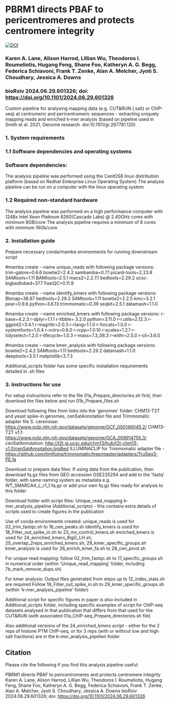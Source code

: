 
# PBRM1 directs PBAF to pericentromeres and protects centromere integrity

[![DOI](https://zenodo.org/badge/887405956.svg)](https://doi.org/10.5281/zenodo.14604005)

### Karen A. Lane, Alison Harrod, Lillian Wu, Theodoros I. Roumeliotis, Hugang Feng, Shane Foo, Katheryn A. G. Begg, Federica Schiavoni, Frank T. Zenke, Alan A. Melcher, Jyoti S. Choudhary, Jessica A. Downs
### bioRxiv 2024.06.29.601326; doi: https://doi.org/10.1101/2024.06.29.601326

Custom pipeline for analysing mapping data (e.g. CUT&RUN (.salt) or ChIP-seq) at centromeric and pericentromeric sequences - extracting uniquely mapping reads and enriched k-mer analysis 
(based on pipeline used in Smith et al. 2021, Genome research. doi:10.1101/gr.267781.120)

### 1. System requirements 

### 1.1 Software dependencies and operating systems 

### Software dependencies: 

The analysis pipeline was performed using the CentOS8 linux distribution platform (based on Redhat Enterprise Linux Operating System)
The analysis pipeline can be run on a computer with the linux operating system


### 1.2 Required non-standard hardware 

The analysis pipeline was performed on a high performance computer with 1248x Intel Xeon Platinum 8260(Cascade Lake) @ 2.40GHz cores with minimum 8GB/core
The analysis pipeline requires a minimum of 8 cores with minimum 16Gb/core 


### 2. Installation guide

Prepare necessary conda/mamba environments for running downstream script

#mamba create --name unique_reads
with following package versions: trim-galore=0.6.6 bowtie2=2.4.2 sambamba=0.7.1 picard-tools=2.23.8 SAMtools=1.11 BAMtools=2.5.1 macs2=2.2.7.1 bedtools=2.29.2 ucsc-bigbedtobed=377 FastQC=0.11.9 

#mamba create --name identify_kmers
with following package versions: Bbmap=38.87 bedtools=2.29.2 SAMtools=1.11 bowtie2=2.2.5 kmc=3.2.1 pear=0.9.6 python=3.6.13 trimmomatic=0.39 seqkit=2.5.1 datamash=1.1.0

#mamba create --name enriched_kmers
with following package versions: r-base=4.2.3  r-dplyr=1.1.1 r-tibble= 3.2.0 python=3.11.0 r-r.utils=2.12.3 r-ggplot2=3.4.1 r-magrittr=2.0.3 r-rlang=1.1.0 r-forcats=1.0.0 r-systemfonts=1.0.4 r-vctrs=0.6.0 r-rcpp=1.0.10 r-scales=1.2.1 r-tidyselect=1.2.0 r-lifecycle=1.0.3 r-mass=7.3_58.3 r-withr=2.5.0 r-cli=3.6.0

#mamba create --name kmer_analysis
with following package versions: bowtie2=2.4.2 SAMtools=1.11 bedtools=2.29.2 datamash=1.1.0 deeptools=3.5.1 matplotlib=3.7.3

Additional_scripts folder has some specific installation requirements detailed in .sh files

### 3. Instructions for use 

For setup instructions refer to the file 01a_Prepare_directories.sh first, then download the files below and run 01b_Prepare_files.sh

Download following files from links into the 'genomes' folder:
CHM13-T2T and yeast spike-in genomes, cenSatAnnotation file and Trimmomatic adapter file
S. cerevisiae: https://www.ncbi.nlm.nih.gov/datasets/genome/GCF_000146045.2/
CHM13-T2T v1.1: https://www.ncbi.nlm.nih.gov/datasets/genome/GCA_009914755.3/
cenSatAnnotation: http://t2t.gi.ucsc.edu/chm13/hub/t2t-chm13-v1.0/cenSatAnnotation.bigBed
ILLUMINACLIP for Trimmomatic adapter file - https://github.com/timflutre/trimmomatic/tree/master/adapters/TruSeq3-PE.fa

Download or prepare data files:
If using data from the publication, then download fq.gz files from GEO accession GSE235294 and add to the 'fastq' folder, with same naming system as metadata
e.g. WT_SMARCA4_L_r1_1.fq.gz
or add your own fq.gz files ready for analysis to this folder

Download folder with script files:
Unique_read_mapping 
k-mer_analysis_pipeline
(Additional_scripts) - this contains extra details of scripts used to create figures in the publication

Use of conda environments created:
unique_reads is used for 02_trim_fastqc.sh to 16_cen_peaks.sh
identify_kmers is used for 18_Filter_out_spike_in.sh to 23_mv_control_kmers.sh
enriched_kmers is used for 24_enriched_kmers_9IgG_LH.sh, 25_overlap_2reps_enriched_kmers.sh, 29_kmer_specific_groups.sh
kmer_analysis is used for 26_enrich_kmer_fa.sh to 28_cen_pivot.sh
 
For unique read mapping:
follow 02_trim_fastqc.sh to 17_specific_groups.sh in numerical order 
(within 'Unique_read_mapping' folder, including 7b_mark_remove_dups.sh)

For kmer analysis: 
Output files generated from steps up to 12_index_stats.sh are required
Follow 18_Filter_out_spike_in.sh to 29_kmer_specific_groups.sh (within 'k-mer_analysis_pipeline' folder)

Additional script for specific figures in paper is also included in Additional_scripts folder, including specific examples of script for ChIP-seq datasets analysed in that publication that differs from that used for the CUT&RUN (with associated 01a_ChIP-seq_Prepare_directories.sh file)

Also additional versions of the 24_enriched_kmers script - either for the 2 reps of histone PTM ChIP-seq, or for 3 reps (with or without low and high salt fractions) are in the k-mer_analysis_pipelien folder

## Citation

Please cite the following if you find this analysis pipeline useful:

PBRM1 directs PBAF to pericentromeres and protects centromere integrity
Karen A. Lane, Alison Harrod, Lillian Wu, Theodoros I. Roumeliotis, Hugang Feng, Shane Foo, Katheryn A. G. Begg, Federica Schiavoni, Frank T. Zenke, Alan A. Melcher, Jyoti S. Choudhary, Jessica A. Downs
bioRxiv 2024.06.29.601326; doi: https://doi.org/10.1101/2024.06.29.601326
